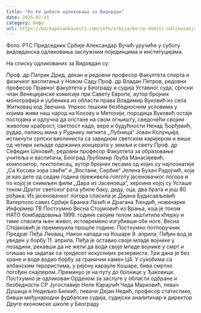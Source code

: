```yaml
---
title: "Ко ће добити одликовања за Видовдан"
date: 2025-07-21
category: Инфо
url: https://backapalankavesti.com/info/srbija/ko-ce-dobiti-odlikovanja-za-vidovdan/
---
```


Фото: РТС
            Председник Србије Александар Вучић уручиће у суботу видовданска одликовања заслужним појединцима и институцијама.

На списку одликованих за Видовдан су:

Проф. др Патрик Дрид, декан и редовни професор Факултета спорта и физичког васпитања у Новом Саду
Проф. др Владан Петров, редовни професор Правног факултета у Београду и судија Уставног суда, српски члан Венецијанске комисије при Савету Европе, аутор бројних монографија и уџбеника из области права
Владимир Вуковић из села Житковац код Звечана. Упркос тешким безбедносним условима у којима живи наш народ на Косову и Метохији, породица Вуковић остаје постојана и одлучна да опстане на свом огњишту, сведочећи својим животом храброст, светлост наде, вере и будућности
Ненад Ђорђевић, рудар, палиоц мина у Руднику лигнита „Лубница“
Јован Колунџија, истакнути српски виолиниста са завидном светском каријером и више од четири хиљаде одржаних концерата у земљи и свету
Проф. др Сефедин Шеховић, редовни професор Факултета за образовање учитеља и васпитача, Београд
Љубомир Љуба Манасијевић, композитор, текстописац, аутор бројних песама од којих су најпознатије „Са Косова зора свиће“ и „Востани, Сербие“
Јелена Бухач Радојчић, која је као дете од седам година преживела голготу јасеновачког логора и по којој је снимљен филм „Дара из Јасеновца“, хероина којој су Усташе током Другог светског рата убиле баку, деду, оца, два брата и још 80 рођака. Из јасеновачког логора спасила је Дијана Будисављевић
Ватерполо савез Србије
Бранка Лазић и Драгана Ћендић, новинарке Информер ТВ
Постхумно Весна Стојаковић из Врања, која је током НАТО бомбардовања 1999. године својим телом заштитила кћерку и тиме спасила њен живот, истовремено изгубивши обе ноге. Весна Стојаковић је преминуила прошле године.
Постхумно потпоручник Предраг Пеђа Леовац, Након напада на Кошаре 9. априла, Пеђин вод је уведен у борбу 11. априла. Пеђа је оставио своје младе војнике у позадини, рекавши да не жели да води своје младе војнике у смрт и отишао на задатак са тридесет искуснијих резервиста. Три дана је без хране и воде водио борбу за гранични камен Ц4. У сукобима са албанским терористима, у рејону карауле Кошаре, бива смртно погођен снајпером. Преминуо је на путу до болнице у Ђаковици. Постхумно је одликован Орденом за заслуге у области одбране и безбедности СР Југославије
Неле Карајлић
Чеда Марковић, певач
Душица и Недељко Билкић, певачи
Дејан Недић, професор статистике, бивши међународни фудбалски судија, судијски аналитичар и директор Друге економске школе у Београду
